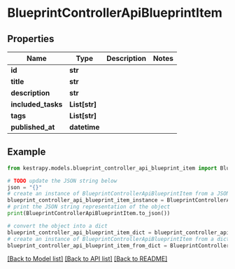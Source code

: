 # BlueprintControllerApiBlueprintItem


## Properties

Name | Type | Description | Notes
------------ | ------------- | ------------- | -------------
**id** | **str** |  | 
**title** | **str** |  | 
**description** | **str** |  | 
**included_tasks** | **List[str]** |  | 
**tags** | **List[str]** |  | 
**published_at** | **datetime** |  | 

## Example

```python
from kestrapy.models.blueprint_controller_api_blueprint_item import BlueprintControllerApiBlueprintItem

# TODO update the JSON string below
json = "{}"
# create an instance of BlueprintControllerApiBlueprintItem from a JSON string
blueprint_controller_api_blueprint_item_instance = BlueprintControllerApiBlueprintItem.from_json(json)
# print the JSON string representation of the object
print(BlueprintControllerApiBlueprintItem.to_json())

# convert the object into a dict
blueprint_controller_api_blueprint_item_dict = blueprint_controller_api_blueprint_item_instance.to_dict()
# create an instance of BlueprintControllerApiBlueprintItem from a dict
blueprint_controller_api_blueprint_item_from_dict = BlueprintControllerApiBlueprintItem.from_dict(blueprint_controller_api_blueprint_item_dict)
```
[[Back to Model list]](../README.md#documentation-for-models) [[Back to API list]](../README.md#documentation-for-api-endpoints) [[Back to README]](../README.md)



